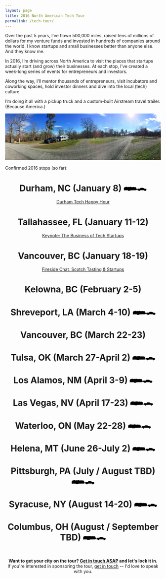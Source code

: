 ```yaml
---
layout: page
title: 2016 North American Tech Tour
permalink: /tech-tour/
---
```


<p>Over the past 5 years, I’ve flown 500,000 miles, raised tens of millions of dollars for my venture funds and invested in hundreds of companies around the world. I know startups and small businesses better than anyone else. And they know me.</p>

<p>In 2016, I’m driving across North America to visit the places that startups actually start (and grow) their businesses. At each stop, I’ve created a week-long series of events for entrepreneurs and investors.</p>

<p>Along the way, I’ll mentor thousands of entrepreneurs, visit incubators and coworking spaces, hold investor dinners and dive into the local (tech) culture.</p>

<p>I’m doing it all with a pickup truck and a custom-built Airstream travel trailer. (Because America.)</p>

<img src="/assets/2016/01/IMG_1220_small.jpg">
<br>

<p >Confirmed 2016 stops (so far):</p>

<h1 align="center" margin-bottom="5px"><strong>Durham, NC</strong> (January 8) <img src="/assets/2016/01/rjtt_logo_small.png"></h1>
<p align="center"><a href="https://nvite.com/rjtt/b01e">Durham Tech Happy Hour</a></p>

<h1 align="center"><strong>Tallahassee, FL</strong> (January 11-12)</h1>
<p align="center"><a href="http://sched.co/5lIZ">Keynote: The Business of Tech Startups</a></p>

<h1 align="center"><strong>Vancouver, BC</strong> (January 18-19)</h1>
<p align="center"><a href="https://www.picatic.com/event14521043537804">Fireside Chat, Scotch Tasting & Startups</a></p>

<h1 align="center"><strong>Kelowna, BC</strong> (February 2-5)</h1>

<h1 align="center"><strong>Shreveport, LA</strong> (March 4-10) <img src="/assets/2016/01/rjtt_logo_small.png"></h1>

<h1 align="center"><strong>Vancouver, BC</strong> (March 22-23)</h1>

<h1 align="center"><strong>Tulsa, OK</strong> (March 27-April 2) <img src="/assets/2016/01/rjtt_logo_small.png"></h1>

<h1 align="center"><strong>Los Alamos, NM</strong> (April 3-9) <img src="/assets/2016/01/rjtt_logo_small.png"></h1>

<h1 align="center"><strong>Las Vegas, NV</strong> (April 17-23) <img src="/assets/2016/01/rjtt_logo_small.png"></h1>

<h1 align="center"><strong>Waterloo, ON</strong> (May 22-28) <img src="/assets/2016/01/rjtt_logo_small.png"></h1>

<h1 align="center"><strong>Helena, MT</strong> (June 26-July 2) <img src="/assets/2016/01/rjtt_logo_small.png"></h1>

<h1 align="center"><strong>Pittsburgh, PA</strong> (July / August TBD) <img src="/assets/2016/01/rjtt_logo_small.png"></h1>

<h1 align="center"><strong>Syracuse, NY</strong> (August 14-20) <img src="/assets/2016/01/rjtt_logo_small.png"></h1>

<h1 align="center"><strong>Columbus, OH</strong> (August / September TBD) <img src="/assets/2016/01/rjtt_logo_small.png"></h1>

<br>
<p align="center"><strong>Want to get your city on the tour? <a href="https://docs.google.com/a/resultsjunkies.com/forms/d/1EJSeTDTLN_SmPEQ1olljl6Oi-OrMoFgvQTVtgopbaiA/viewform">Get in touch ASAP</a> and let's lock it in.</strong><br> If you're interested in sponsoring the tour, <a href="mailto:paul@resultsjunkies.com">get in touch</a> -- I'd love to speak with you.</p>


